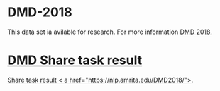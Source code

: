 # DMD-2018

This data set ia avilable for research. For more information <a href ="https://vinayakumarr.github.io/AmritaDGA/">DMD 2018.


# DMD Share task result

Share task result < a href="https://nlp.amrita.edu/DMD2018/">.
